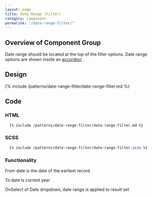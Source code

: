 ```yaml
---
layout: page
title: Date Range (Filter)
category: component
permalink: "/date-range-filter/"
---
```

## Overview of Component Group
Date range should be located at the top of the filter options. Date range options are shown inside an [accordion]({{site.url}}accordion-filter) .

## Design

{% include /patterns/date-range-filter/date-range-filter.md %}

## Code
### HTML
```html
  {% include /patterns/date-range-filter/date-range-filter.md %}
```

### SCSS
```scss
  {% include /patterns/date-range-filter/date-range-filter.scss %}
```

### Functionality

From date is the date of the earliest record

To date is current year

OnSelect of Date dropdown, date range is applied to result set
